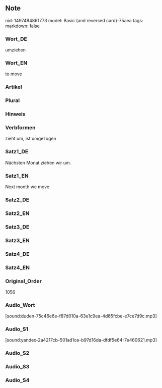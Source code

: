 ## Note
nid: 1497484861773
model: Basic (and reversed card)-75aea
tags: 
markdown: false

### Wort_DE
umziehen

### Wort_EN
to move

### Artikel


### Plural


### Hinweis


### Verbformen
zieht um, ist umgezogen

### Satz1_DE
Nächsten Monat ziehen wir um.

### Satz1_EN
Next month we move.

### Satz2_DE


### Satz2_EN


### Satz3_DE


### Satz3_EN


### Satz4_DE


### Satz4_EN


### Original_Order
1056

### Audio_Wort
[sound:duden-75c46e6e-f87d010a-63e1c9ea-4d65fcbe-e7ce7d9c.mp3]

### Audio_S1
[sound:yandex-2a4217cb-501ad1ce-b97d16da-dfdf5e64-7e460621.mp3]

### Audio_S2


### Audio_S3


### Audio_S4

